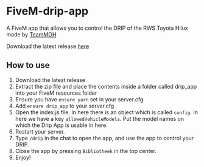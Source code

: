 # FiveM-drip-app
A FiveM app that allows you to control the DRIP of the RWS Toyota Hilux made by [TeamMOH](https://discord.com/invite/9FamjGY6mM)

Download the latest release [here](https://github.com/JustinRijsdijk/FiveM-drip-app/releases/tag/latest)

## How to use
1. Download the latest release
2. Extract the zip file and place the contents inside a folder called drip_app into your FiveM resources folder
3. Ensure you have `ensure yarn` set in your server.cfg
4. Add `ensure drip_app` to your server.cfg
5. Open the index.js file. In here there is an object which is called `config`. In here we have a key `allowedVehicleModels`. Put the model names on which the Drip App is usable in here.
6. Restart your server.
7. Type `/drip` in the chat to open the app, and use the app to control your DRIP.
8. Close the app by pressing `Bibliotheek` in the top center.
8. Enjoy!
```
